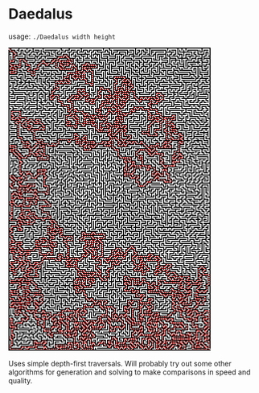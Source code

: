 # Daedalus

usage: `./Daedalus width height`

![alt text](examples/sol1540074477.png)

Uses simple depth-first traversals. Will probably try out some other algorithms for generation and solving to make comparisons in speed and quality.

